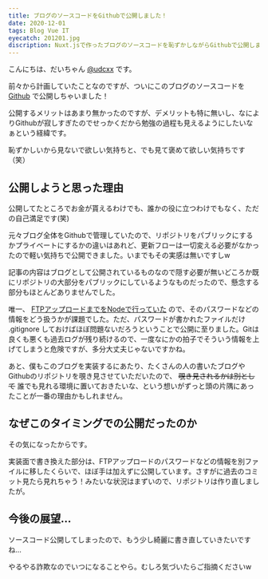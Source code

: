 ```yaml
---
title: ブログのソースコードをGithubで公開しました！
date: 2020-12-01
tags: Blog Vue IT
eyecatch: 201201.jpg
discription: Nuxt.jsで作ったブログのソースコードを恥ずかしながらGithubで公開しました！
---
```


こんにちは、だいちゃん [@udcxx](https://twitter.com/udc_xx) です。

前々から計画していたことなのですが、ついにこのブログのソースコードを [Github](https://github.com/udcxx/blog-udcxx-me) で公開しちゃいました！

公開するメリットはあまり無かったのですが、デメリットも特に無いし、なによりGithubが寂しすぎたのでせっかくだから勉強の過程も見えるようにしたいなぁという経緯です。

恥ずかしいから見ないで欲しい気持ちと、でも見て褒めて欲しい気持ちです（笑）

## 公開しようと思った理由

公開してたところでお金が貰えるわけでも、誰かの役に立つわけでもなく、ただの自己満足です(笑)

元々ブログ全体をGithubで管理していたので、リポジトリをパブリックにするかプライベートにするかの違いはあれど、更新フローは一切変える必要がなかったので軽い気持ちで公開できました。いまでもその実感は無いですしw

記事の内容はブログとして公開されているものなので隠す必要が無いどころか既にリポジトリの大部分をパブリックにしているようなものだったので、懸念する部分もほとんどありませんでした。

唯一、 [FTPアップロードまでをNodeで行っていた](https://blog.udcxx.me/article/200409/husky-ftp-upload/) ので、そのパスワードなどの情報をどう扱うかが課題でした。ただ、パスワードが書かれたファイルだけ .gitignore しておけばほぼ問題ないだろうということで公開に至りました。Gitは良くも悪くも過去ログが残り続けるので、一度なにかの拍子でそういう情報を上げてしまうと危険ですが、多分大丈夫じゃないですかね。

あと、僕もこのブログを実装するにあたり、たくさんの人の書いたブログやGithubのリポジトリを覗き見させていただいたので、 ~~覗き見されるかは別として~~ 誰でも見れる環境に置いておきたいな、という想いがずっと頭の片隅にあったことが一番の理由かもしれません。


## なぜこのタイミングでの公開だったのか

その気になったからです。

実装面で書き換えた部分は、FTPアップロードのパスワードなどの情報を別ファイルに移したくらいで、ほぼ手は加えずに公開しています。さすがに過去のコミット見たら見れちゃう！みたいな状況はまずいので、リポジトリは作り直しましたが。


## 今後の展望...

ソースコード公開してしまったので、もう少し綺麗に書き直していきたいですね...

やるやる詐欺なのでいつになることやら。むしろ気づいたらご指摘くださいw
